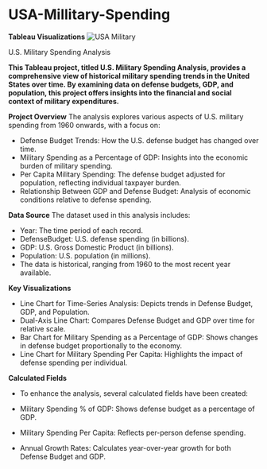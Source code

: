 # USA-Millitary-Spending  
**Tableau Visualizations** ![USA Military](https://github.com/user-attachments/assets/a9f83456-9595-42ed-a9d7-072cd3fbb75d)



U.S. Military Spending Analysis

**This Tableau project, titled U.S. Military Spending Analysis, provides a comprehensive view of historical military spending trends in the United States over time. By examining data on defense budgets, GDP, and population, this project offers insights into the financial and social context of military expenditures.**

**Project Overview**
The analysis explores various aspects of U.S. military spending from 1960 onwards, with a focus on:

* Defense Budget Trends: How the U.S. defense budget has changed over time.
* Military Spending as a Percentage of GDP: Insights into the economic burden of military spending.
* Per Capita Military Spending: The defense budget adjusted for population, reflecting individual taxpayer burden.
* Relationship Between GDP and Defense Budget: Analysis of economic conditions relative to defense spending.

**Data Source**
The dataset used in this analysis includes:

* Year: The time period of each record.
* DefenseBudget: U.S. defense spending (in billions).
* GDP: U.S. Gross Domestic Product (in billions).
* Population: U.S. population (in millions).
* The data is historical, ranging from 1960 to the most recent year available.

**Key Visualizations**
* Line Chart for Time-Series Analysis: Depicts trends in Defense Budget, GDP, and Population.
* Dual-Axis Line Chart: Compares Defense Budget and GDP over time for relative scale.
* Bar Chart for Military Spending as a Percentage of GDP: Shows changes in defense budget proportionally to the economy.
* Line Chart for Military Spending Per Capita: Highlights the impact of defense spending per individual.

**Calculated Fields**
* To enhance the analysis, several calculated fields have been created:

* Military Spending % of GDP: Shows defense budget as a percentage of GDP.
* Military Spending Per Capita: Reflects per-person defense spending.
* Annual Growth Rates: Calculates year-over-year growth for both Defense Budget and GDP.
